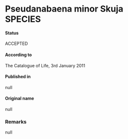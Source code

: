 # Pseudanabaena minor Skuja SPECIES

#### Status
ACCEPTED

#### According to
The Catalogue of Life, 3rd January 2011

#### Published in
null

#### Original name
null

### Remarks
null